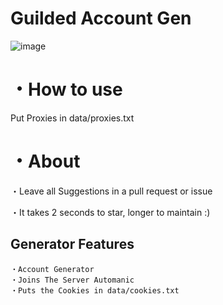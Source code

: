 # Guilded Account Gen

![image](https://user-images.githubusercontent.com/80789840/210127816-4d03ff93-7a02-4cfa-b01a-715993cd42a4.png)



# ・How to use
Put Proxies in data/proxies.txt

# ・About

・Leave all Suggestions in a pull request or issue

・It takes 2 seconds to star, longer to maintain :)

## Generator Features
```
・Account Generator
・Joins The Server Automanic
・Puts the Cookies in data/cookies.txt
```
